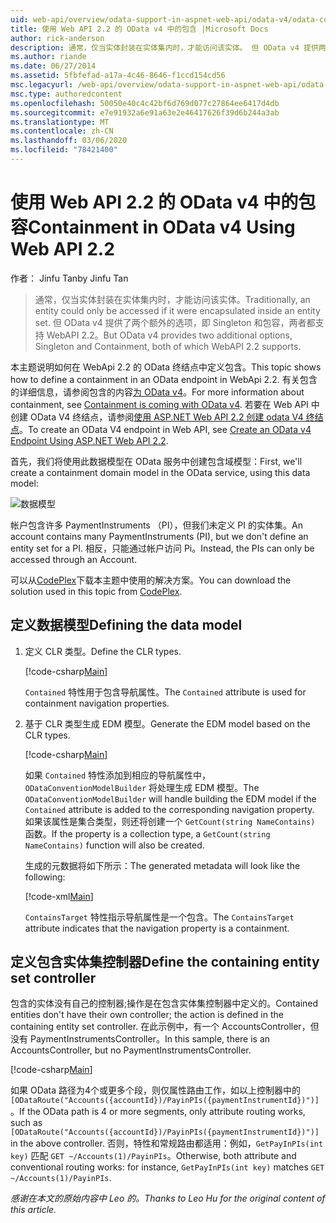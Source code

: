 ```yaml
---
uid: web-api/overview/odata-support-in-aspnet-web-api/odata-v4/odata-containment-in-web-api-22
title: 使用 Web API 2.2 的 OData v4 中的包含 |Microsoft Docs
author: rick-anderson
description: 通常，仅当实体封装在实体集内时，才能访问该实体。 但 OData v4 提供两个附加选项：单一实例和 Con 。
ms.author: riande
ms.date: 06/27/2014
ms.assetid: 5fbfefad-a17a-4c46-8646-f1ccd154cd56
msc.legacyurl: /web-api/overview/odata-support-in-aspnet-web-api/odata-v4/odata-containment-in-web-api-22
msc.type: authoredcontent
ms.openlocfilehash: 50050e40c4c42bf6d769d077c27864ee6417d4db
ms.sourcegitcommit: e7e91932a6e91a63e2e46417626f39d6b244a3ab
ms.translationtype: MT
ms.contentlocale: zh-CN
ms.lasthandoff: 03/06/2020
ms.locfileid: "78421400"
---
```

# <a name="containment-in-odata-v4-using-web-api-22"></a><span data-ttu-id="0fb17-104">使用 Web API 2.2 的 OData v4 中的包容</span><span class="sxs-lookup"><span data-stu-id="0fb17-104">Containment in OData v4 Using Web API 2.2</span></span>

<span data-ttu-id="0fb17-105">作者： Jinfu Tan</span><span class="sxs-lookup"><span data-stu-id="0fb17-105">by Jinfu Tan</span></span>

> <span data-ttu-id="0fb17-106">通常，仅当实体封装在实体集内时，才能访问该实体。</span><span class="sxs-lookup"><span data-stu-id="0fb17-106">Traditionally, an entity could only be accessed if it were encapsulated inside an entity set.</span></span> <span data-ttu-id="0fb17-107">但 OData v4 提供了两个额外的选项，即 Singleton 和包容，两者都支持 WebAPI 2.2。</span><span class="sxs-lookup"><span data-stu-id="0fb17-107">But OData v4 provides two additional options, Singleton and Containment, both of which WebAPI 2.2 supports.</span></span>

<span data-ttu-id="0fb17-108">本主题说明如何在 WebApi 2.2 的 OData 终结点中定义包含。</span><span class="sxs-lookup"><span data-stu-id="0fb17-108">This topic shows how to define a containment in an OData endpoint in WebApi 2.2.</span></span> <span data-ttu-id="0fb17-109">有关包含的详细信息，请参阅包含的内容[为 OData v4](https://blogs.msdn.com/b/odatateam/archive/2014/03/13/containment-is-coming-with-odata-v4.aspx)。</span><span class="sxs-lookup"><span data-stu-id="0fb17-109">For more information about containment, see [Containment is coming with OData v4](https://blogs.msdn.com/b/odatateam/archive/2014/03/13/containment-is-coming-with-odata-v4.aspx).</span></span> <span data-ttu-id="0fb17-110">若要在 Web API 中创建 OData V4 终结点，请参阅[使用 ASP.NET Web API 2.2 创建 odata V4 终结点](create-an-odata-v4-endpoint.md)。</span><span class="sxs-lookup"><span data-stu-id="0fb17-110">To create an OData V4 endpoint in Web API, see [Create an OData v4 Endpoint Using ASP.NET Web API 2.2](create-an-odata-v4-endpoint.md).</span></span>

<span data-ttu-id="0fb17-111">首先，我们将使用此数据模型在 OData 服务中创建包含域模型：</span><span class="sxs-lookup"><span data-stu-id="0fb17-111">First, we'll create a containment domain model in the OData service, using this data model:</span></span>

![数据模型](odata-containment-in-web-api-22/_static/image1.png)

<span data-ttu-id="0fb17-113">帐户包含许多 PaymentInstruments （PI），但我们未定义 PI 的实体集。</span><span class="sxs-lookup"><span data-stu-id="0fb17-113">An account contains many PaymentInstruments (PI), but we don't define an entity set for a PI.</span></span> <span data-ttu-id="0fb17-114">相反，只能通过帐户访问 Pi。</span><span class="sxs-lookup"><span data-stu-id="0fb17-114">Instead, the PIs can only be accessed through an Account.</span></span>

<span data-ttu-id="0fb17-115">可以从[CodePlex](https://aspnet.codeplex.com/SourceControl/latest#Samples/WebApi/OData/v4/ODataContainmentSample/)下载本主题中使用的解决方案。</span><span class="sxs-lookup"><span data-stu-id="0fb17-115">You can download the solution used in this topic from [CodePlex](https://aspnet.codeplex.com/SourceControl/latest#Samples/WebApi/OData/v4/ODataContainmentSample/).</span></span>

## <a name="defining-the-data-model"></a><span data-ttu-id="0fb17-116">定义数据模型</span><span class="sxs-lookup"><span data-stu-id="0fb17-116">Defining the data model</span></span>

1. <span data-ttu-id="0fb17-117">定义 CLR 类型。</span><span class="sxs-lookup"><span data-stu-id="0fb17-117">Define the CLR types.</span></span>

    [!code-csharp[Main](odata-containment-in-web-api-22/samples/sample1.cs)]

    <span data-ttu-id="0fb17-118">`Contained` 特性用于包含导航属性。</span><span class="sxs-lookup"><span data-stu-id="0fb17-118">The `Contained` attribute is used for containment navigation properties.</span></span>
2. <span data-ttu-id="0fb17-119">基于 CLR 类型生成 EDM 模型。</span><span class="sxs-lookup"><span data-stu-id="0fb17-119">Generate the EDM model based on the CLR types.</span></span>

    [!code-csharp[Main](odata-containment-in-web-api-22/samples/sample2.cs)]

    <span data-ttu-id="0fb17-120">如果 `Contained` 特性添加到相应的导航属性中，`ODataConventionModelBuilder` 将处理生成 EDM 模型。</span><span class="sxs-lookup"><span data-stu-id="0fb17-120">The `ODataConventionModelBuilder` will handle building the EDM model if the `Contained` attribute is added to the corresponding navigation property.</span></span> <span data-ttu-id="0fb17-121">如果该属性是集合类型，则还将创建一个 `GetCount(string NameContains)` 函数。</span><span class="sxs-lookup"><span data-stu-id="0fb17-121">If the property is a collection type, a `GetCount(string NameContains)` function will also be created.</span></span>

    <span data-ttu-id="0fb17-122">生成的元数据将如下所示：</span><span class="sxs-lookup"><span data-stu-id="0fb17-122">The generated metadata will look like the following:</span></span>

    [!code-xml[Main](odata-containment-in-web-api-22/samples/sample3.xml?highlight=10)]

    <span data-ttu-id="0fb17-123">`ContainsTarget` 特性指示导航属性是一个包含。</span><span class="sxs-lookup"><span data-stu-id="0fb17-123">The `ContainsTarget` attribute indicates that the navigation property is a containment.</span></span>

## <a name="define-the-containing-entity-set-controller"></a><span data-ttu-id="0fb17-124">定义包含实体集控制器</span><span class="sxs-lookup"><span data-stu-id="0fb17-124">Define the containing entity set controller</span></span>

<span data-ttu-id="0fb17-125">包含的实体没有自己的控制器;操作是在包含实体集控制器中定义的。</span><span class="sxs-lookup"><span data-stu-id="0fb17-125">Contained entities don't have their own controller; the action is defined in the containing entity set controller.</span></span> <span data-ttu-id="0fb17-126">在此示例中，有一个 AccountsController，但没有 PaymentInstrumentsController。</span><span class="sxs-lookup"><span data-stu-id="0fb17-126">In this sample, there is an AccountsController, but no PaymentInstrumentsController.</span></span>

[!code-csharp[Main](odata-containment-in-web-api-22/samples/sample4.cs)]

<span data-ttu-id="0fb17-127">如果 OData 路径为4个或更多个段，则仅属性路由工作，如以上控制器中的 `[ODataRoute("Accounts({accountId})/PayinPIs({paymentInstrumentId})")]`。</span><span class="sxs-lookup"><span data-stu-id="0fb17-127">If the OData path is 4 or more segments, only attribute routing works, such as `[ODataRoute("Accounts({accountId})/PayinPIs({paymentInstrumentId})")]` in the above controller.</span></span> <span data-ttu-id="0fb17-128">否则，特性和常规路由都适用：例如，`GetPayInPIs(int key)` 匹配 `GET ~/Accounts(1)/PayinPIs`。</span><span class="sxs-lookup"><span data-stu-id="0fb17-128">Otherwise, both attribute and conventional routing works: for instance, `GetPayInPIs(int key)` matches `GET ~/Accounts(1)/PayinPIs`.</span></span>

<span data-ttu-id="0fb17-129">*感谢在本文的原始内容中 Leo 的。*</span><span class="sxs-lookup"><span data-stu-id="0fb17-129">*Thanks to Leo Hu for the original content of this article.*</span></span>
